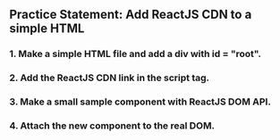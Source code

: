 ## Practice Statement: Add ReactJS CDN to a simple HTML

### 1. Make a simple HTML file and add a div with id = "root".
### 2. Add the ReactJS CDN link in the script tag.
### 3. Make a small sample component with ReactJS DOM API.
### 4. Attach the new component to the real DOM.
